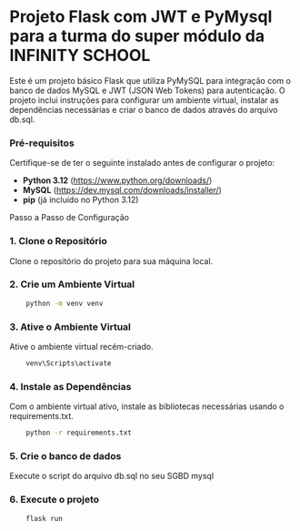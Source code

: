 # Projeto Flask com JWT e PyMysql para a turma do super módulo da INFINITY SCHOOL
Este é um projeto básico Flask que utiliza PyMySQL para integração com o banco de dados MySQL e JWT (JSON Web Tokens) para autenticação. O projeto inclui instruções para configurar um ambiente virtual, instalar as dependências necessárias e criar o banco de dados através do arquivo db.sql.

### Pré-requisitos
Certifique-se de ter o seguinte instalado antes de configurar o projeto:

- **Python 3.12** (https://www.python.org/downloads/)
- **MySQL** (https://dev.mysql.com/downloads/installer/)
- **pip** (já incluído no Python 3.12)


Passo a Passo de Configuração


### 1. Clone o Repositório
Clone o repositório do projeto para sua máquina local.

### 2. Crie um Ambiente Virtual

``` bash
    python -m venv venv
```

### 3. Ative o Ambiente Virtual
Ative o ambiente virtual recém-criado.

``` bash
    venv\Scripts\activate
```

### 4. Instale as Dependências
Com o ambiente virtual ativo, instale as bibliotecas necessárias usando o requirements.txt.

``` bash
    python -r requirements.txt
```

### 5. Crie o banco de dados
Execute o script do arquivo db.sql no seu SGBD mysql

### 6. Execute o projeto
``` bash
    flask run
```